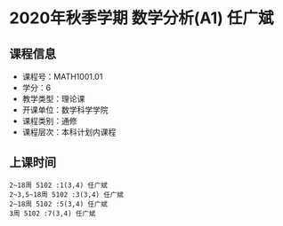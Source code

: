 # 2020年秋季学期 数学分析(A1) 任广斌






## 课程信息

- 课程号：MATH1001.01
- 学分：6
- 教学类型：理论课
- 开课单位：数学科学学院
- 课程类别：通修
- 课程层次：本科计划内课程

## 上课时间

```
2~18周 5102 :1(3,4) 任广斌
2~3,5~18周 5102 :3(3,4) 任广斌
2~18周 5102 :5(3,4) 任广斌
3周 5102 :7(3,4) 任广斌
```

